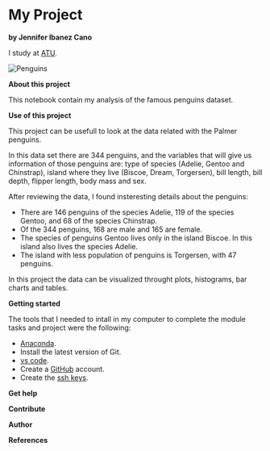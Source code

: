 # My Project

**by Jennifer Ibanez Cano**

I study at [ATU](https://www.atu.ie).

![Penguins](https://allisonhorst.github.io/palmerpenguins/reference/figures/lter_penguins.png)


**About this project**

This notebook contain my analysis of the famous penguins dataset.

**Use of this project**

This project can be usefull to look at the data related with the Palmer penguins. 

In this data set there are 344 penguins, and the variables that will give us information of those penguins are: type of species (Adelie, Gentoo and Chinstrap), island where they live (Biscoe, Dream, Torgersen), bill length, bill depth, flipper length, body mass and sex.

After reviewing the data, I found insteresting details about the penguins:
* There are 146 penguins of the species Adelie, 119 of the species Gentoo, and 68 of the species Chinstrap. 
* Of the 344 penguins, 168 are male and 165 are female.
* The species of penguins Gentoo lives only in the island Biscoe. In this island also lives the species Adelie. 
* The island with less population of penguins is Torgersen, with 47 penguins. 

In this project the data can be visualized throught plots, histograms, bar charts and tables. 

**Getting started**

The tools that I needed to intall in my computer to complete the module tasks and project were the following: 

* [Anaconda](https://www.anaconda.com). 
* Install the latest version of Git.
* [vs code](https://code.visualstudio.com).
* Create a [GitHub](https://github.com) account. 
* Create the [ssh keys](https://docs.github.com/en/authentication/connecting-to-github-with-ssh/generating-a-new-ssh-key-and-adding-it-to-the-ssh-agent).

**Get help**



**Contribute**


**Author**



**References**

